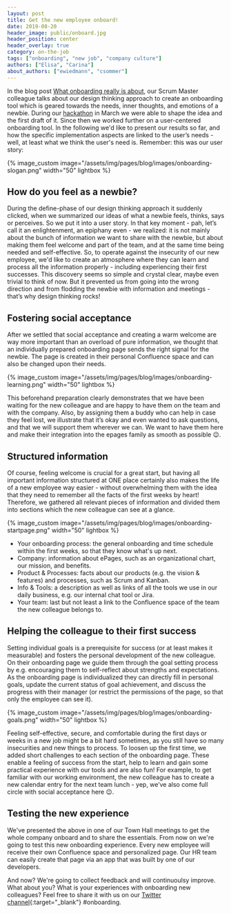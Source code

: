 ```yaml
---
layout: post
title: Get the new employee onboard!
date: 2019-08-20
header_image: public/onboard.jpg
header_position: center
header_overlay: true
category: on-the-job
tags: ["onboarding", "new job", "company culture"]
authors: ["Elisa", "Carina"]
about_authors: ["ewiedmann", "csommer"]
---
```


In the blog post [What onboarding really is about](/blog/on-the-job/what-onboarding-is-really-about/), our Scrum Master colleague talks about our design thinking approach to create an onboarding tool which is geared towards the needs, inner thoughts, and emotions of a newbie.
During our [hackathon](/blog/events/this-years-hackathon-a-travel-through-time/) in March we were able to shape the idea and the first draft of it.
Since then we worked further on a user-centered onboarding tool.
In the following we'd like to present our results so far, and how the specific implementation aspects are linked to the user’s needs - well, at least what we think the user's need is.
Remember: this was our user story:

{% image_custom image="/assets/img/pages/blog/images/onboarding-slogan.png" width="50" lightbox %}

## How do you feel as a newbie?

During the define-phase of our design thinking approach it suddenly clicked, when we summarized our ideas of what a newbie feels, thinks, says or perceives.
So we put it into a user story.
In that key moment - pah, let’s call it an enlightenment, an epiphany even - we realized: it is not mainly about the bunch of information we want to share with the newbie, but about making them feel welcome and part of the team, and at the same time being needed and self-effective.
So, to operate against the insecurity of our new employee, we'd like to create an atmosphere where they can learn and process all the information properly - including experiencing their first successes.
This discovery seems so simple and crystal clear, maybe even trivial to think of now.
But it prevented us from going into the wrong direction and from flodding the newbie with information and meetings - 
that’s why design thinking rocks! 

## Fostering social acceptance

After we settled that social acceptance and creating a warm welcome are way more important than an overload of pure information, we thought that an individually prepared onboarding page sends the right signal for the newbie.
The page is created in their personal Confluence space and can also be changed upon their needs.

{% image_custom image="/assets/img/pages/blog/images/onboarding-learning.png" width="50" lightbox %}

This beforehand preparation clearly demonstrates that we have been waiting for the new colleague and are happy to have them on the team and with the company.
Also, by assigning them a buddy who can help in case they feel lost, we illustrate that it’s okay and even wanted to ask questions, and that we will support them wherever we can.
We want to have them here and make their integration into the epages family as smooth as possible 😉.

## Structured information

Of course, feeling welcome is crucial for a great start, but having all important information structured at ONE place certainly also makes the life of a new employee way easier - without overwhelming them with the idea that they need to remember all the facts of the first weeks by heart!
Therefore, we gathered all relevant pieces of information and divided them into sections which the new colleague can see at a glance.

{% image_custom image="/assets/img/pages/blog/images/onboarding-startpage.png" width="50" lightbox %}

* Your onboarding process: the general onboarding and time schedule within the first weeks, so that they know what's up next.
* Company: information about ePages, such as an organizational chart, our mission, and benefits.
* Product & Processes: facts about our products (e.g. the vision & features) and processes, such as Scrum and Kanban.
* Info & Tools: a description as well as links of all the tools we use in our daily business, e.g. our internal chat tool or Jira.
* Your team: last but not least a link to the Confluence space of the team the new colleague belongs to.

## Helping the colleague to their first success

Setting individual goals is a prerequisite for success (or at least makes it measurable) and fosters the personal development of the new colleague.
On their onboarding page we guide them through the goal setting process by e.g. encouraging them to self-reflect about strengths and expectations.
As the onboarding page is individualized they can directly fill in personal goals, update the current status of goal achievement, and discuss the progress with their manager (or restrict the permissions of the page, so that only the employee can see it). 

{% image_custom image="/assets/img/pages/blog/images/onboarding-goals.png" width="50" lightbox %}

Feeling self-effective, secure, and comfortable during the first days or weeks in a new job might be a bit hard sometimes, as you still have so many insecurities and new things to process.
To loosen up the first time, we added short challenges to each section of the onboarding page.
These enable a feeling of success from the start, help to learn and gain some practical experience with our tools and are also fun!
For example, to get familiar with our working environment, the new colleague has to create a new calendar entry for the next team lunch - yep, we’ve also come full circle with social acceptance here 😉.

## Testing the new experience

We've presented the above in one of our Town Hall meetings to get the whole company onboard and to share the essentials.
From now on we're going to test this new onboarding experience.
Every new employee will receive their own Confluence space and personalized page.
Our HR team can easily create that page via an app that was built by one of our developers.

And now?
We're going to collect feedback and will continuoulsy improve.
What about you?
What is your experiences with onboarding new colleagues?
Feel free to share it with us on our [Twitter channel](https://twitter.com/epagesdevs){:target="_blank"} #onboarding.